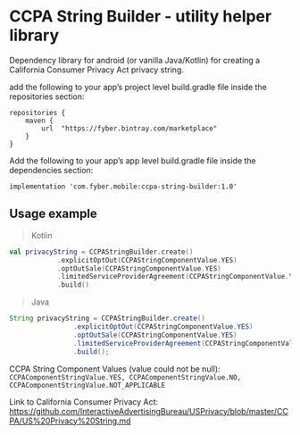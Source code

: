 CCPA String Builder - utility helper library
=======================================================================

Dependency library for android (or vanilla Java/Kotlin) for creating a California Consumer Privacy Act privacy string.


add the following to your app’s project level build.gradle file inside the repositories section:
```
repositories {
    maven {
        url  "https://fyber.bintray.com/marketplace" 
    }
}
```

Add the following to your app’s app level build.gradle file inside the dependencies section:
```
implementation 'com.fyber.mobile:ccpa-string-builder:1.0'
```

Usage example
-----------------------------------------------------------------------
> Kotlin
```kotlin
val privacyString = CCPAStringBuilder.create()
            .explicitOptOut(CCPAStringComponentValue.YES)
            .optOutSale(CCPAStringComponentValue.YES)
            .limitedServiceProviderAgreement(CCPAStringComponentValue.YES)
            .build()
```
> Java
```java
String privacyString = CCPAStringBuilder.create()
                .explicitOptOut(CCPAStringComponentValue.YES)
                .optOutSale(CCPAStringComponentValue.YES)
                .limitedServiceProviderAgreement(CCPAStringComponentValue.YES)
                .build();
```

CCPA String Component Values (value could not be null):
```CCPAComponentStringValue.YES, CCPAComponentStringValue.NO, CCPAComponentStringValue.NOT_APPLICABLE```


Link to California Consumer Privacy Act:
https://github.com/InteractiveAdvertisingBureau/USPrivacy/blob/master/CCPA/US%20Privacy%20String.md
